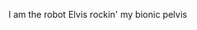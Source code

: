 I am the robot Elvis rockin' my bionic pelvis

<!---
stefanlachmann/stefanlachmann is a ✨ special ✨ repository because its `README.md` (this file) appears on your GitHub profile.
You can click the Preview link to take a look at your changes.
--->
